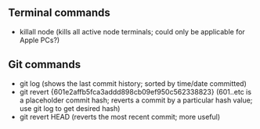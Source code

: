 ## Terminal commands

- killall node (kills all active node terminals; could only be applicable for Apple PCs?)

## Git commands
- git log (shows the last commit history; sorted by time/date committed)
- git revert {601e2affb5fca3addd898cb09ef950c562338823} (601..etc is a placeholder commit hash; reverts a commit by a particular hash value; use git log to get desired hash)
- git revert HEAD (reverts the most recent commit; more useful)

